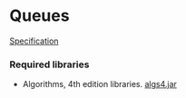 # Queues

[Specification](https://coursera.cs.princeton.edu/algs4/assignments/queues/specification.php)

### Required libraries
- Algorithms, 4th edition libraries. [algs4.jar](https://algs4.cs.princeton.edu/code/algs4.jar)
